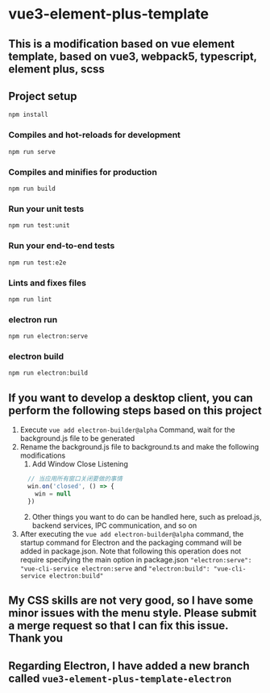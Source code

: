 # vue3-element-plus-template

## This is a modification based on vue element template, based on vue3, webpack5, typescript, element plus, scss

## Project setup
```
npm install
```

### Compiles and hot-reloads for development
```
npm run serve
```

### Compiles and minifies for production
```
npm run build
```

### Run your unit tests
```
npm run test:unit
```

### Run your end-to-end tests
```
npm run test:e2e
```

### Lints and fixes files
```
npm run lint
```

### electron run
```
npm run electron:serve
```

### electron build
```
npm run electron:build
```

## If you want to develop a desktop client, you can perform the following steps based on this project

1. Execute `vue add electron-builder@alpha` Command, wait for the background.js file to be generated 
2. Rename the background.js file to background.ts and make the following modifications
    1. Add Window Close Listening
   ```typescript
     // 当应用所有窗口关闭要做的事情
     win.on('closed', () => {
       win = null
     })
   ```
   2. Other things you want to do can be handled here, such as preload.js, backend services, IPC communication, and so on
3. After executing the `vue add electron-builder@alpha` command, the startup command for Electron and the packaging command will be added in package.json. Note that following this operation does not require specifying the main option in package.json
   `"electron:serve": "vue-cli-service electron:serve` and `"electron:build": "vue-cli-service electron:build"`

## My CSS skills are not very good, so I have some minor issues with the menu style. Please submit a merge request so that I can fix this issue. Thank you

## Regarding Electron, I have added a new branch called `vue3-element-plus-template-electron`

